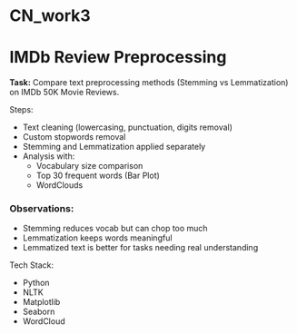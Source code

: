 # CN_work3
# IMDb Review Preprocessing

**Task:** Compare text preprocessing methods (Stemming vs Lemmatization) on IMDb 50K Movie Reviews.

Steps:
- Text cleaning (lowercasing, punctuation, digits removal)
- Custom stopwords removal
- Stemming and Lemmatization applied separately
- Analysis with:
  - Vocabulary size comparison
  - Top 30 frequent words (Bar Plot)
  - WordClouds

### Observations:
- Stemming reduces vocab but can chop too much
- Lemmatization keeps words meaningful
- Lemmatized text is better for tasks needing real understanding

Tech Stack:
- Python 
- NLTK
- Matplotlib
- Seaborn
- WordCloud
